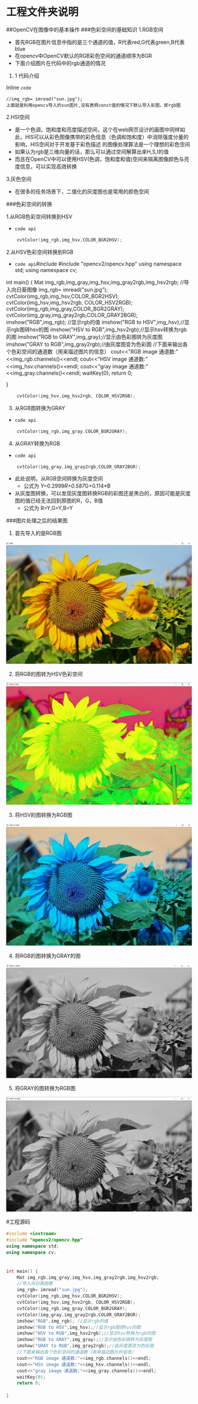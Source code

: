 #    工程文件夹说明
##OpenCV在图像中的基本操作
###色彩空间的基础知识
1.RGB空间
+ 首先RGB在图片信息中指的是三个通道的值，R代表red,G代表green,B代表blue
+ 在opencv中OpenCV默认的RGB彩色空间的通道顺序为BGR
+ 下面介绍图片在代码中的rgb通道的情况
1. 1 代码介绍

Inline `code`
    
    //img_rgb= imread("sun.jpg");
    上面就是利用opencv导入的sun图片,没有表明const值的情况下默认导入彩图，即rgb图



2.HSI空间

+ 是一个色调，饱和度和亮度描述空间，这个在web网页设计的画图中同样如此，HIS可以从彩色图像携带的彩色信息（色调和饱和度）中消除强度分量的影响，HIS空间对于开发基于彩色描述
的图像处理算法是一个理想的彩色空间
+ 如果认为rgb是三维向量的话，那么可以通过空间解算出来H,S,I的值
+ 而且在OpenCV中可以使用HSV(色调，饱和度和值)空间来隔离图像颜色与亮度信息，可以实现高效转换


3.灰色空间

+ 在很多的任务场景下，二值化的灰度图也是常用的颜色空间


###色彩空间的转换

1.从RGB色彩空间转换到HSV

+ `code api`
```c++
    cvtColor(img_rgb,img_hsv,COLOR_BGR2HSV);    
```

2.从HSV色彩空间转换到RGB
+ `code api`#include <iostream>
#include "opencv2/opencv.hpp"
using namespace std;
using namespace cv;


int main() {
Mat img_rgb,img_gray,img_hsv,img_gray2rgb,img_hsv2rgb;
//导入向日葵图像
img_rgb= imread("sun.jpg");
cvtColor(img_rgb,img_hsv,COLOR_BGR2HSV);
cvtColor(img_hsv,img_hsv2rgb, COLOR_HSV2RGB);
cvtColor(img_rgb,img_gray,COLOR_BGR2GRAY);
cvtColor(img_gray,img_gray2rgb,COLOR_GRAY2BGR);
imshow("RGB",img_rgb); //显示rgb的值
imshow("RGB to HSV",img_hsv);//显示rgb图转hsv的图
imshow("HSV to RGB",img_hsv2rgb);//显示hsv转换为rgb的图
imshow("RGB to GRAY",img_gray);//显示由色彩图转为灰度图
imshow("GRAY to RGB",img_gray2rgb);//由灰度图变为色彩图
//下面来输出各个色彩空间的通道数（用来描述图片的信息）
cout<<"RGB image 通道数:"<<img_rgb.channels()<<endl;
cout<<"HSV image 通道数:"<<img_hsv.channels()<<endl;
cout<<"gray image 通道数:"<<img_gray.channels()<<endl;
waitKey(0);
return 0;

}

```c++
    cvtColor(img_hsv,img_hsv2rgb, COLOR_HSV2RGB);
```

3. 从RGB图转换为GRAY 
+ `code api`
```c++
    cvtColor(img_rgb,img_gray,COLOR_BGR2GRAY);
```

4. 从GRAY转换为RGB
+ `code api`
```c++
    cvtColor(img_gray,img_gray2rgb,COLOR_GRAY2BGR);
```
+ 此处说明，从RGB空间转换为灰度空间
  * 公式为 Y=0.2999*R+0.587*G+0.114*B
+ 从灰度图转换，可以发现灰度图转换RGB的彩图还是黑白的，原因可能是灰度图的值已经无法回到原图的R，G，B值
  * 公式为 R=Y,G=Y,B=Y


###图片处理之后的结果图
1. 首先导入的是RGB图

![RGB](./MD_pictures/img.png)

2. 将RGB的图转为HSV色彩空间

![RGB to HSV](./MD_pictures/img_4.png)

3. 将HSV的图转换为RGB图

![HSV to RGB](./MD_pictures/img_5.png)

4. 将RGB的图转换为GRAY的图

![RGB to GRAY](./MD_pictures/img_3.png)

5. 将GRAY的图转换为RGB图

![GRAY to RGB](./MD_pictures/img_2.png)



#工程源码
```c++
#include <iostream>
#include "opencv2/opencv.hpp"
using namespace std;
using namespace cv;


int main() {
    Mat img_rgb,img_gray,img_hsv,img_gray2rgb,img_hsv2rgb;
    //导入向日葵图像
    img_rgb= imread("sun.jpg");
    cvtColor(img_rgb,img_hsv,COLOR_BGR2HSV);
    cvtColor(img_hsv,img_hsv2rgb, COLOR_HSV2RGB);
    cvtColor(img_rgb,img_gray,COLOR_BGR2GRAY);
    cvtColor(img_gray,img_gray2rgb,COLOR_GRAY2BGR);
    imshow("RGB",img_rgb); //显示rgb的值
    imshow("RGB to HSV",img_hsv);//显示rgb图转hsv的图
    imshow("HSV to RGB",img_hsv2rgb);//显示hsv转换为rgb的图
    imshow("RGB to GRAY",img_gray);//显示由色彩图转为灰度图
    imshow("GRAY to RGB",img_gray2rgb);//由灰度图变为色彩图
    //下面来输出各个色彩空间的通道数（用来描述图片的信息）
    cout<<"RGB image 通道数:"<<img_rgb.channels()<<endl;
    cout<<"HSV image 通道数:"<<img_hsv.channels()<<endl;
    cout<<"gray image 通道数:"<<img_gray.channels()<<endl;
    waitKey(0);
    return 0;

}

```